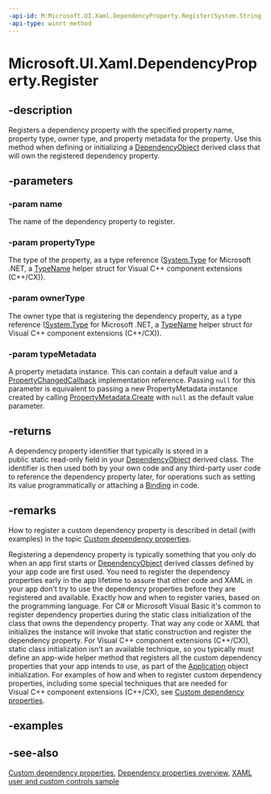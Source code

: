 ```yaml
---
-api-id: M:Microsoft.UI.Xaml.DependencyProperty.Register(System.String,Windows.UI.Xaml.Interop.TypeName,Windows.UI.Xaml.Interop.TypeName,Microsoft.UI.Xaml.PropertyMetadata)
-api-type: winrt method
---
```


<!-- Method syntax
public Microsoft.UI.Xaml.DependencyProperty Register(System.String name, Windows.UI.Xaml.Interop.TypeName propertyType, Windows.UI.Xaml.Interop.TypeName ownerType, Microsoft.UI.Xaml.PropertyMetadata typeMetadata)
-->

# Microsoft.UI.Xaml.DependencyProperty.Register

## -description

Registers a dependency property with the specified property name, property type, owner type, and property metadata for the property. Use this method when defining or initializing a [DependencyObject](dependencyobject.md) derived class that will own the registered dependency property.

## -parameters

### -param name

The name of the dependency property to register.

### -param propertyType

The type of the property, as a type reference ([System.Type](/dotnet/api/system.type) for Microsoft .NET, a [TypeName](/uwp/api/windows.ui.xaml.interop.typename) helper struct for Visual C++ component extensions (C++/CX)).

### -param ownerType

The owner type that is registering the dependency property, as a type reference ([System.Type](/dotnet/api/system.type) for Microsoft .NET, a [TypeName](/uwp/api/windows.ui.xaml.interop.typename) helper struct for Visual C++ component extensions (C++/CX)).

### -param typeMetadata

A property metadata instance. This can contain a default value and a [PropertyChangedCallback](propertychangedcallback.md) implementation reference. Passing `null` for this parameter is equivalent to passing a new PropertyMetadata instance created by calling [PropertyMetadata.Create](propertymetadata_create_1683336252.md) with `null` as the default value parameter.

## -returns

A dependency property identifier that typically is stored in a public static read-only field in your [DependencyObject](dependencyobject.md) derived class. The identifier is then used both by your own code and any third-party user code to reference the dependency property later, for operations such as setting its value programmatically or attaching a [Binding](../microsoft.ui.xaml.data/binding.md) in code.

## -remarks

How to register a custom dependency property is described in detail (with examples) in the topic [Custom dependency properties](/windows/uwp/xaml-platform/custom-dependency-properties).

Registering a dependency property is typically something that you only do when an app first starts or [DependencyObject](dependencyobject.md) derived classes defined by your app code are first used. You need to register the dependency properties early in the app lifetime to assure that other code and XAML in your app don't try to use the dependency properties before they are registered and available. Exactly how and when to register varies, based on the programming language. For C# or Microsoft Visual Basic it's common to register dependency properties during the static class initialization of the class that owns the dependency property. That way any code or XAML that initializes the instance will invoke that static construction and register the dependency property. For Visual C++ component extensions (C++/CX)), static class initialization isn't an available technique, so you typically must define an app-wide helper method that registers all the custom dependency properties that your app intends to use, as part of the [Application](application.md) object initialization. For examples of how and when to register custom dependency properties, including some special techniques that are needed for Visual C++ component extensions (C++/CX), see [Custom dependency properties](/windows/uwp/xaml-platform/custom-dependency-properties).

## -examples

## -see-also

[Custom dependency properties](/windows/uwp/xaml-platform/custom-dependency-properties), [Dependency properties overview](/windows/uwp/xaml-platform/dependency-properties-overview), [XAML user and custom controls sample](https://github.com/microsoftarchive/msdn-code-gallery-microsoft/tree/master/Official%20Windows%20Platform%20Sample/Windows%208.1%20Store%20app%20samples/99866-Windows%208.1%20Store%20app%20samples/XAML%20user%20and%20custom%20controls%20sample)
